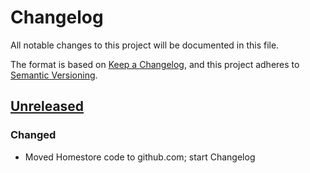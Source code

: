 # Changelog
All notable changes to this project will be documented in this file.

The format is based on [Keep a Changelog](https://keepachangelog.com/en/1.0.0/),
and this project adheres to [Semantic Versioning](https://semver.org/spec/v2.0.0.html).

## [Unreleased]

### Changed

- Moved Homestore code to github.com; start Changelog

[Unreleased]: https://github.com/eBay/IOManager/compare/e298e88...HEAD
